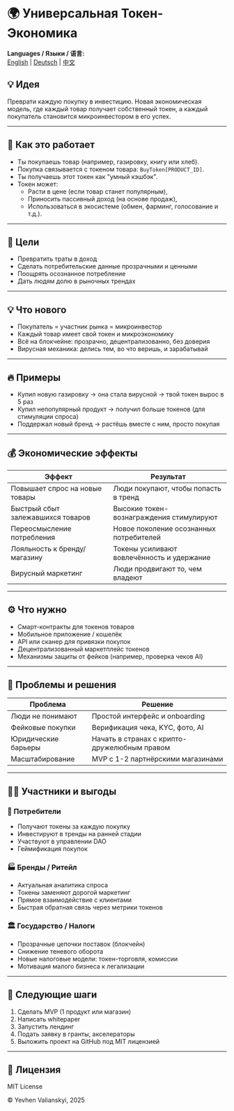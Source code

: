 
# 🌍 Универсальная Токен-Экономика

**Languages / Языки / 语言:**  
[English](README.md) | [Deutsch](README.de.md) | [中文](README.zh.md)


## 💡 Идея  
Преврати каждую покупку в инвестицию. Новая экономическая модель, где каждый товар получает собственный токен, а каждый покупатель становится микроинвестором в его успех.

---

## 🔧 Как это работает  
- Ты покупаешь товар (например, газировку, книгу или хлеб).  
- Покупка связывается с токеном товара: `BuyToken[PRODUCT_ID]`.  
- Ты получаешь этот токен как "умный кэшбэк".  
- Токен может:
  - Расти в цене (если товар станет популярным),
  - Приносить пассивный доход (на основе продаж),
  - Использоваться в экосистеме (обмен, фарминг, голосование и т.д.).

---

## 🎯 Цели  
- Превратить траты в доход  
- Сделать потребительские данные прозрачными и ценными  
- Поощрять осознанное потребление  
- Дать людям долю в рыночных трендах

---

## 💡 Что нового  
- Покупатель = участник рынка = микроинвестор  
- Каждый товар имеет свой токен и микроэкономику  
- Всё на блокчейне: прозрачно, децентрализованно, без доверия  
- Вирусная механика: делись тем, во что веришь, и зарабатывай

---

## 🔥 Примеры  
- Купил новую газировку → она стала вирусной → твой токен вырос в 5 раз  
- Купил непопулярный продукт → получил больше токенов (для стимуляции спроса)  
- Поддержал новый бренд → растёшь вместе с ним, просто покупая

---

## 💰 Экономические эффекты

| Эффект                              | Результат                                   |
|-------------------------------------|----------------------------------------------|
| Повышает спрос на новые товары      | Люди покупают, чтобы попасть в тренд         |
| Быстрый сбыт залежавшихся товаров   | Высокие токен-вознаграждения стимулируют     |
| Переосмысление потребления          | Новое поколение осознанных потребителей      |
| Лояльность к бренду/магазину        | Токены усиливают вовлечённость и удержание   |
| Вирусный маркетинг                  | Люди продвигают то, чем владеют              |

---

## ⚙️ Что нужно  
- Смарт-контракты для токенов товаров  
- Мобильное приложение / кошелёк  
- API или сканер для привязки покупок  
- Децентрализованный маркетплейс токенов  
- Механизмы защиты от фейков (например, проверка чеков AI)

---

## 🧱 Проблемы и решения

| Проблема             | Решение                                 |
|----------------------|------------------------------------------|
| Люди не понимают     | Простой интерфейс и onboarding           |
| Фейковые покупки     | Верификация чека, KYC, фото, AI          |
| Юридические барьеры  | Начать в странах с крипто-дружелюбным правом |
| Масштабирование      | MVP с 1-2 партнёрскими магазинами        |

---

## 🧑‍💼 Участники и выгоды

### 🧍 Потребители  
- Получают токены за каждую покупку  
- Инвестируют в тренды на ранней стадии  
- Участвуют в управлении DAO  
- Геймификация покупок  

### 🏭 Бренды / Ритейл  
- Актуальная аналитика спроса  
- Токены заменяют дорогой маркетинг  
- Прямое взаимодействие с клиентами  
- Быстрая обратная связь через метрики токенов  

### 🏛 Государство / Налоги  
- Прозрачные цепочки поставок (блокчейн)  
- Снижение теневого оборота  
- Новые налоговые модели: токен-торговля, комиссии  
- Мотивация малого бизнеса к легализации  

---

## 🚀 Следующие шаги  
1. Сделать MVP (1 продукт или магазин)  
2. Написать whitepaper  
3. Запустить лендинг  
4. Подать заявку в гранты, акселераторы  
5. Выложить проект на GitHub под MIT лицензией

---

## 📄 Лицензия  
MIT License  

© Yevhen Valianskyi, 2025
